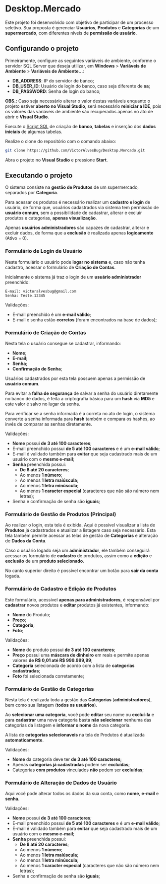 # Desktop.Mercado

Este projeto foi desenvolvido com objetivo de participar de um processo seletivo.
Sua proposta é gerenciar **Usuários**, **Produtos** e **Categorias** de um
**supermercado**, com diferentes níveis de **permissão de usuário**.

## Configurando o projeto

Primeiramente, configure as seguintes variáveis de ambiente, conforme o servidor 
SQL Server que deseja utilizar, em **Windows** > **Variáveis de Ambiente** > 
**Variáveis de Ambiente...**:
- **DB_ADDRESS**: IP do servidor de banco;
- **DB_USER_ID**: Usuário de login do banco, caso seja diferente de **sa**;
- **DB_PASSWORD**: Senha de login do banco;

**OBS.:** Caso seja necessário alterar o valor destas variáveis enquanto o 
projeto estiver **aberto no Visual Studio**, será necessário **reiniciar a IDE**, 
pois os valores das variáveis de ambiente são recuperados apenas no ato de abrir
o **Visual Studio**.

Execute o 
[Script SQL](https://github.com/VictorAlvesBug/Desktop.Mercado/blob/master/Script%20de%20Cria%C3%A7%C3%A3o%20das%20Tabelas.sql) 
de criação de **banco**, **tabelas** e inserção dos **dados iniciais** de 
algumas tabelas.

Realize o clone do repositório com o comando abaixo:

```bash
git clone https://github.com/VictorAlvesBug/Desktop.Mercado.git
```

Abra o projeto no **Visual Studio** e pressione **Start**.

## Executando o projeto

O sistema consiste na **gestão de Produtos** de um supermercado, separados por
**Categoria**.

Para acessar os produtos é necessário realizar um **cadastro e login** de usuário,
de forma que, usuários cadastrados via sistema tem permissão de **usuário comum**, 
sem a possibilidade de cadastrar, alterar e excluir produtos e categorias, 
**apenas visualização**. 

Apenas **usuários administradores** são capazes de cadastrar, alterar e excluir 
dados, de forma que a **exclusão** é realizada apenas **logicamente** (Ativo = 0).

### Formulário de Login de Usuário

Neste formulário o usuário pode **logar no sistema** e, caso não tenha cadastro, 
acessar o formulário de **Criação de Contas**.

Inicialmente o sistema já traz o login de um **usuário administrador** preenchido:

```
E-mail: victoralvesbug@gmail.com
Senha: Teste.12345
```

Validações:
- E-mail preenchido é um **e-mail válido**;
- E-mail e senha estão **corretos** (foram encontrados na base de dados); 

### Formulário de Criação de Contas

Nesta tela o usuário consegue se cadastrar, informando:
- **Nome**;
- **E-mail**;
- **Senha**;
- **Confirmação de Senha**;

Usuários cadastrados por esta tela possuem apenas a permissão de **usuário comum**.

Para evitar a **falha de segurança** de salvar a senha do usuário diretamente no 
banco de dados, é feita a criptografia básica para um **hash** via **MD5** e este 
valor é salvo no lugar da senha. 

Para verificar se a senha informada é a correta no ato de login, o sistema 
converte a senha informada para **hash** também e compara os hashes, ao invés de
comparar as senhas diretamente.

Validações:
- **Nome** possui **de 3 até 100 caracteres**;
- E-mail preenchido possui **de 5 até 100 caracteres** e é um **e-mail válido**;
- E-mail é validado também para **evitar** que seja cadastrado mais de um usuário 
com o **mesmo e-mail**;
- **Senha** preenchida possui:
    - **De 8 até 20 caracteres**;
    - Ao menos **1 número**;
    - Ao menos **1 letra maiúscula**;
    - Ao menos **1 letra minúscula**;
    - Ao menos **1 caracter especial** (caracteres que não são número nem letras);
- Senha e confirmação de senha são **iguais**; 

### Formulário de Gestão de Produtos (Principal)

Ao realizar o login, esta tela é exibida. Aqui é possível visualizar a lista de **Produtos** já cadastrados e atualizar a listagem caso seja necessário. Esta 
tela também permite acessar as telas de gestão de **Categorias** e alteração de 
**Dados da Conta**.

Caso o usuário logado seja um **administrador**, ele também conseguirá acessar 
os formulário de **cadastro** de produtos, assim como a **edição** e **exclusão** 
de um **produto selecionado**.

No canto superior direito é possível encontrar um botão para **sair da conta** 
logada.

### Formulário de Cadastro e Edição de Produtos

Este formulário, acessível **apenas para administradores**, é responsável por
**cadastrar** novos produtos e **editar** produtos já existentes, informando:
- **Nome** do Produto;
- **Preço**;
- **Categoria**;
- **Foto**;

Validações:
- **Nome** do produto possui **de 3 até 100 caracteres**;
- **Preço** possui uma **máscara de dinheiro** em reais e permite apenas valores 
**de R$ 0,01 até R$ 999.999,99**;
- **Categoria** selecionada de acordo com a lista de **categorias cadastradas**;
- **Foto** foi selecionada corretamente;

### Formulário de Gestão de Categorias

Nesta tela é realizada toda a gestão das **Categorias** (**administradores**), 
bem como sua listagem (**todos os usuários**). 

Ao **selecionar uma categoria**, 
você pode **editar** seu nome ou **excluí-la** e para **cadastrar** uma nova 
categoria basta **não selecionar** nenhuma das categorias da listagem e 
**informar o nome** da nova categoria.

A lista de **categorias selecionaveis** na tela de Produtos é atualizada 
**automaticamente**.

Validações:
- **Nome** da categoria deve ter **de 3 até 100 caracteres**;
- Apenas **categorias já cadastradas** podem ser **excluídas**;
- Categorias **com produtos** vinculados **não** podem ser **excluídas**;

### Formulário de Alteração de Dados de Usuário

Aqui você pode alterar todos os dados da sua conta, como **nome**, **e-mail** e 
**senha**.

Validações:
- **Nome** possui **de 3 até 100 caracteres**;
- E-mail preenchido possui **de 5 até 100 caracteres** e é um **e-mail válido**;
- E-mail é validado também para **evitar** que seja cadastrado mais de um usuário 
com o **mesmo e-mail**;
- **Senha** preenchida possui:
    - **De 8 até 20 caracteres**;
    - Ao menos **1 número**;
    - Ao menos **1 letra maiúscula**;
    - Ao menos **1 letra minúscula**;
    - Ao menos **1 caracter especial** (caracteres que não são número nem letras);
- Senha e confirmação de senha são **iguais**; 